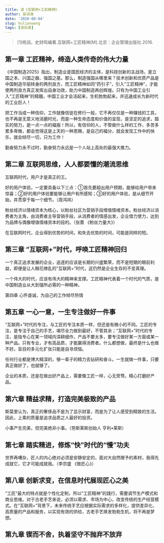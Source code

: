 ```yaml
---
title: 读《互联网+工匠精神》
author: 吴诗涛
date: '2020-08-04'
slug: hulianwang
tags: [读后感]
---
```


> [1]杨润，史财鸣编著.互联网+工匠精神[M].北京：企业管理出版社.2016.

## 第一章 工匠精神，缔造人类传奇的伟大力量

《中国制造2025》指出，制造业是国民经济的主体，是科技创新的主战场，是立国之本、兴国之器、强国之基。那么，制造强国从哪里来？技术创新和优质产品是中国制造华丽转身的两剂良方，而工匠精神如同“药引子”，引入“工匠精神”，才能使两剂良方真正发挥出自身功效，助力中国制造再创辉煌。只有为中国工业引入“工匠精神”的精髓，中国工业才会活起来，生机勃勃起来，并迅速成长为新时代的工业巨人！

把工作当成一种信仰，工作就像信徒在修行一般，它不再仅仅是一种赚钱的工具，也不再是无意义地消磨时光，而是一种生命态度和价值的呈现，是坚定的追求，踏实的努力，是一点一点的福报！所以，有信仰的人，不管做什么样的工作，多苦多累多卑微，都会觉得这是上天的一种恩赐，是自己的福分，就会发现工作中的快乐，就会倾尽一切，只为工作！

勤奋努力永不过时，勤奋努力永远是一个人站上高处的最强大推力。

## 第二章 互联网思维，人人都要懂的潮流思维

互联网时代，用户才是真正的王。

好的用户体验，一定要具备以下三点：①首先要超出用户预期，能够给用户带来惊喜；②好的用户体验要能够让用户有所感知；③好的用户体验，是从细节开始，并贯穿于每一个细节。（周鸿祎）

粉丝经济以情绪资本为核心，以粉丝社区为营销手段增值情绪资本。粉丝经济以消费者为主角，由消费者主导营销手段，从消费者的情感出发，企业借力使力，达到为品牌与偶像增值情绪资本的目的。（张蔷 《粉丝力量大》）

在互联网时代，企业得到优势的时间，和失去优势的时间，可能是同样的短。

## 第三章 “互联网+”时代，呼唤工匠精神回归

一个真正追求发展的企业，追逐的应该是长期的兴盛繁荣，而不是短期的眼前利益，即便是让人眼花缭乱的“互联网+”时代，这仍然是企业生存的不变真理。

一个伟大的时代，应该有伟大的精神来支撑。工匠精神代表着一个时代的气质，是中国制造业从大到强所必需的一种精神。

第四章 心怀虔诚，为自己的工作倾尽热情

## 第五章 一心一意，一生专注做好一件事

“互联网+”时代的专注，与工匠的专注本质一样，但还是有微小的不同。工匠的专注，是专注于自己的手艺，竭尽全力做到最好，不管其余；“互联网+”时代的专注，是指专心在某一领域内深耕细作，产品不要太多，要专注做好某一方面或某一种产品。只有专业，才有高品质，才能赢得消费者。什么都想做，最终是什么也做不好。盲目的多元化扩张只能是自寻烦恼。

任何行业都是博大精深的，够一辈子的精力去钻研和奋斗。一生就做一件事，只要真正做好了，也就够了。

企业的本质，还是在做出好产品上，需要像工匠一样，心无旁骛，精心打磨好产品。

## 第六章 精益求精，打造完美极致的产品

斯莫里认为，真正的奢侈品不是为了显示财富，而是为了让人感受到精致的生活。因此，上乘的质量是追求品质之人最好的投资。

小事产生完美，但完美绝非小事。（劳斯莱斯创始人 亨利•莱斯）

## 第七章 踏实精进，修炼“快”时代的“慢”功夫

世界再嘈杂，匠人的内心绝对必须是安静安定的，面对大自然赠予的素材，我得先成就它，它才可能成就我。（李宗盛 《致匠心》）

## 第八章 创新求变，在信息时代展现匠心之美

“工匠”最大的特点就是个性化定制，所以“工匠精神”的践行，需要调节生产模式和商业思维。对于古老手艺来说，必须以需求、市场为中心，改变传统的生产经营模式。在“互联网+”背景下，未来传统手艺应根据实际需求的多样化，提供差异化、高质量的产品和服务，以实现有效的供给，古老手艺焕发勃勃生机，将不再是梦想。

## 第九章 锲而不舍，执着坚守不抛弃不放弃
